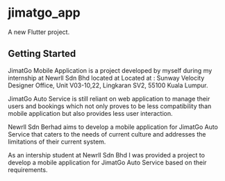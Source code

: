 # jimatgo_app

A new Flutter project.

## Getting Started

JimatGo Mobile Application is a project developed by myself during my internship at Newrll Sdn Bhd located at Located at : Sunway Velocity Designer Office, Unit V03-10,22, Lingkaran SV2, 55100 Kuala Lumpur. 

JimatGo Auto Service is still reliant on web application to manage their users and bookings which not only proves to be less compatibility than mobile application but also provides less user interaction.

Newrll Sdn Berhad aims to develop a mobile application for JimatGo Auto Service that caters to the needs of current culture and addresses the limitations of their current system.

As an intership student at Newrll Sdn Bhd I was provided a project to develop a mobile application for JimatGo Auto Service based on their requirements.



